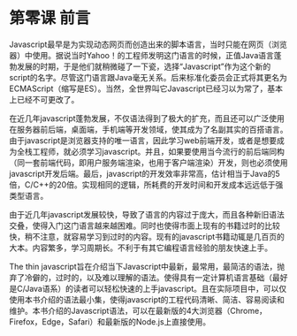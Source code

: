 # 第零课 前言
Javascript最早是为实现动态网页而创造出来的脚本语言，当时只能在网页（浏览器）中使用。据说当时Yahoo！的工程师发明这门语言的时候，正值Java语言蓬勃发展的时期，于是他们就稍微碰了一下瓷，选择“Javascript”作为这个新的script的名字。尽管这门语言跟Java毫无关系。后来标准化委员会正式将其更名为ECMAScript（缩写是ES）。当然，全世界叫它Javascript已经习以为常了，基本上已经不可更改了。

在近几年javascript蓬勃发展，不仅语法得到了极大的扩充，而且还可以广泛使用在服务器前后端，桌面端，手机端等开发领域，使其成为了名副其实的百搭语言。由于javascript是浏览器支持的唯一语言，因此学习web前端开发，或者是想要成为全栈工程师，就必须学习javascript。并且，如果要使用当今流行的前后端同构（同一套前端代码，即用户服务端渲染，也用于客户端渲染）开发，则也必须使用javascript开发后端。最后，javascript的开发效率非常高，估计相当于Java的5倍，C/C++的20倍。实现相同的逻辑，所耗费的开发时间和开发成本远远低于强类型语言。

由于近几年javascript发展较快，导致了语言的内容过于庞大，而且各种新旧语法交叠，使得入门这门语言越来越困难。同时也使得市面上现有的书籍过时的比较快，稍不注意，就容易学习到过时的内容。现有的javascript书籍动辄是几百页的大本。内容繁多，学习周期长。不利于有其它编程语言经验的朋友快速上手。

The thin javascript旨在介绍当下Javascript中最新，最常用，最简洁的语法，抛弃了冷僻的，过时的，以及难以理解的语法。使得具有一定计算机语言基础（最好是C/Java语系）的读者可以轻松快速的上手javascript。且在实际项目中，可以仅使用本书介绍的语法最小集，使得javascript的工程代码清晰、简洁、容易阅读和维护。本书介绍的Javascript语法，可以在最新版的4大浏览器（Chrome，Firefox，Edge，Safari）和最新版的Node.js上直接使用。